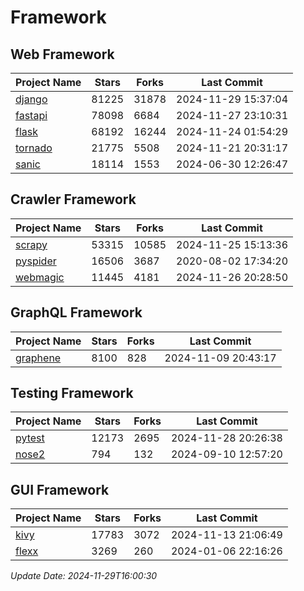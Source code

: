 # Framework

## Web Framework
| Project Name | Stars | Forks | Last Commit |
| ------------ | ----- | ----- | ----------- |
| [django](https://github.com/django/django) | 81225 | 31878 | 2024-11-29 15:37:04 |
| [fastapi](https://github.com/fastapi/fastapi) | 78098 | 6684 | 2024-11-27 23:10:31 |
| [flask](https://github.com/pallets/flask) | 68192 | 16244 | 2024-11-24 01:54:29 |
| [tornado](https://github.com/tornadoweb/tornado) | 21775 | 5508 | 2024-11-21 20:31:17 |
| [sanic](https://github.com/sanic-org/sanic) | 18114 | 1553 | 2024-06-30 12:26:47 |

## Crawler Framework
| Project Name | Stars | Forks | Last Commit |
| ------------ | ----- | ----- | ----------- |
| [scrapy](https://github.com/scrapy/scrapy) | 53315 | 10585 | 2024-11-25 15:13:36 |
| [pyspider](https://github.com/binux/pyspider) | 16506 | 3687 | 2020-08-02 17:34:20 |
| [webmagic](https://github.com/code4craft/webmagic) | 11445 | 4181 | 2024-11-26 20:28:50 |

## GraphQL Framework
| Project Name | Stars | Forks | Last Commit |
| ------------ | ----- | ----- | ----------- |
| [graphene](https://github.com/graphql-python/graphene) | 8100 | 828 | 2024-11-09 20:43:17 |

## Testing Framework
| Project Name | Stars | Forks | Last Commit |
| ------------ | ----- | ----- | ----------- |
| [pytest](https://github.com/pytest-dev/pytest) | 12173 | 2695 | 2024-11-28 20:26:38 |
| [nose2](https://github.com/nose-devs/nose2) | 794 | 132 | 2024-09-10 12:57:20 |

## GUI Framework
| Project Name | Stars | Forks | Last Commit |
| ------------ | ----- | ----- | ----------- |
| [kivy](https://github.com/kivy/kivy) | 17783 | 3072 | 2024-11-13 21:06:49 |
| [flexx](https://github.com/flexxui/flexx) | 3269 | 260 | 2024-01-06 22:16:26 |

*Update Date: 2024-11-29T16:00:30*